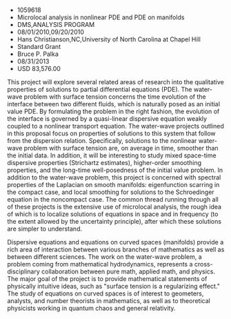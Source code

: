 
* 1059618
* Microlocal analysis in nonlinear PDE and PDE on manifolds
* DMS,ANALYSIS PROGRAM
* 08/01/2010,09/20/2010
* Hans Christianson,NC,University of North Carolina at Chapel Hill
* Standard Grant
* Bruce P. Palka
* 08/31/2013
* USD 83,576.00

This project will explore several related areas of research into the qualitative
properties of solutions to partial differential equations (PDE). The water-wave
problem with surface tension concerns the time evolution of the interface
between two different fluids, which is naturally posed as an initial value PDE.
By formulating the problem in the right fashion, the evolution of the interface
is governed by a quasi-linear dispersive equation weakly coupled to a nonlinear
transport equation. The water-wave projects outlined in this proposal focus on
properties of solutions to this system that follow from the dispersion relation.
Specifically, solutions to the nonlinear water-wave problem with surface tension
are, on average in time, smoother than the initial data. In addition, it will be
interesting to study mixed space-time dispersive properties (Strichartz
estimates), higher-order smoothing properties, and the long-time well-posedness
of the initial value problem. In addition to the water-wave problem, this
project is concerned with spectral properties of the Laplacian on smooth
manifolds: eigenfunction scarring in the compact case, and local smoothing for
solutions to the Schroedinger equation in the noncompact case. The common thread
running through all of these projects is the extensive use of microlocal
analysis, the rough idea of which is to localize solutions of equations in space
and in frequency (to the extent allowed by the uncertainty principle), after
which these solutions are simpler to understand.

Dispersive equations and equations on curved spaces (manifolds) provide a rich
area of interaction between various branches of mathematics as well as between
different sciences. The work on the water-wave problem, a problem coming from
mathematical hydrodynamics, represents a cross-disciplinary collaboration
between pure math, applied math, and physics. The major goal of the project is
to provide mathematical statements of physically intuitive ideas, such as
"surface tension is a regularizing effect." The study of equations on curved
spaces is of interest to geometers, analysts, and number theorists in
mathematics, as well as to theoretical physicists working in quantum chaos and
general relativity.
